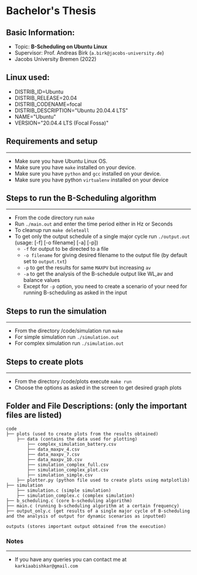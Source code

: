 # Bachelor's Thesis

## Basic Information:
* Topic: **B-Scheduling on Ubuntu Linux**
* Supervisor: Prof. Andreas Birk (`a.birk@jacobs-university.de`)
* Jacobs University Bremen (2022)

## Linux used:
* DISTRIB_ID=Ubuntu
* DISTRIB_RELEASE=20.04
* DISTRIB_CODENAME=focal
* DISTRIB_DESCRIPTION="Ubuntu 20.04.4 LTS"
* NAME="Ubuntu"
* VERSION="20.04.4 LTS (Focal Fossa)"

## Requirements and setup
---------------------------------------------
* Make sure you have Ubuntu Linux OS. 
* Make sure you have `make` installed on your device.
* Make sure you have `python` and `gcc` installed on your device.
* Make sure you have python `virtualenv` installed on your device

## Steps to run the B-Scheduling algorithm
---------------------------------------------
* From the code directory run `make`
* Run `./main.out` and enter the time period either in Hz or Seconds
* To cleanup run `make deleteall`
* To get only the output schedule of a single major cycle run `./output.out` (usage: [-f] [-o filename] [-a] [-p])
  * `-f` for output to be directed to a file
  * `-o filename` for giving desired filename to the output file (by default set to `output.txt`)
  * `-p` to get the results for same `MAXPV` but increasing `av`
  * `-a` to get the analysis of the B-schedule output like WL,av and balance values
  * Except for `-p` option, you need to create a scenario of your need for running B-scheduling as asked in the input

## Steps to run the simulation
---------------------------------------------
* From the directory /code/simulation run `make`
* For simple simulation run `./simulation.out`
* For complex simulation run `./simulation.out` 

## Steps to create plots
---------------------------------------------
* From the directory /code/plots execute `make run`
* Choose the options as asked in the screen to get desired graph plots


## Folder and File Descriptions: (only the important files are listed)

    code
    ├── plots (used to create plots from the results obtained)
        ├── data (contains the data used for plotting)
            ├── complex_simulation_battery.csv
            ├── data_maxpv_4.csv
            ├── data_maxpv_7.csv
            ├── data_maxpv_10.csv
            ├── simulation_complex_full.csv
            ├── simulation_complex_plot.csv
            ├── simulation_simple.csv
        ├── plotter.py (python file used to create plots using matplotlib)
    ├── simulation
        ├── simulation.c (simple simulation)
        ├── simulation_complex.c (complex simulation)
    ├── b_scheduling.c (core b-scheduling algorithm)
    ├── main.c (running b-scheduling algorithm at a certain frequency)
    ├── output_only.c (get results of a single major cycle of B-scheduling and the analysis of output for dynamic scenarios as inputted)

    outputs (stores important output obtained from the execution)


### Notes
------------------------------
* If you have any queries you can contact me at `karkiaabishkar@gmail.com`